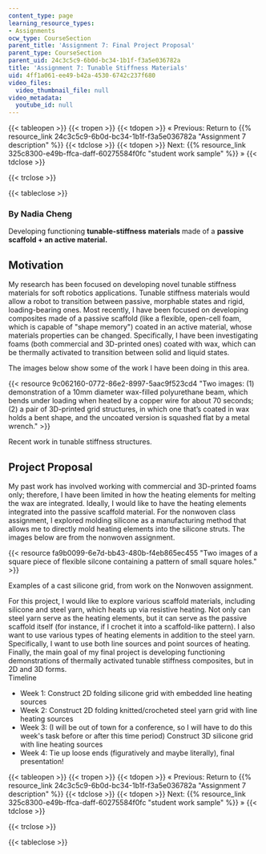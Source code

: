 ```yaml
---
content_type: page
learning_resource_types:
- Assignments
ocw_type: CourseSection
parent_title: 'Assignment 7: Final Project Proposal'
parent_type: CourseSection
parent_uid: 24c3c5c9-6b0d-bc34-1b1f-f3a5e036782a
title: 'Assignment 7: Tunable Stiffness Materials'
uid: 4ff1a061-ee49-b42a-4530-6742c237f680
video_files:
  video_thumbnail_file: null
video_metadata:
  youtube_id: null
---
```


{{< tableopen >}}
{{< tropen >}}
{{< tdopen >}}
« Previous: Return to {{% resource_link 24c3c5c9-6b0d-bc34-1b1f-f3a5e036782a "Assignment 7 description" %}}
{{< tdclose >}}
{{< tdopen >}}
Next: {{% resource_link 325c8300-e49b-ffca-daff-60275584f0fc "student work sample" %}} »
{{< tdclose >}}

{{< trclose >}}

{{< tableclose >}}

### By Nadia Cheng

  
Developing functioning **tunable-stiffness** **materials** made of a **passive scaffold + an active material.**

Motivation
----------

My research has been focused on developing novel tunable stiffness materials for soft robotics applications. Tunable stiffness materials would allow a robot to transition between passive, morphable states and rigid, loading-bearing ones. Most recently, I have been focused on developing composites made of a passive scaffold (like a flexible, open-cell foam, which is capable of "shape memory") coated in an active material, whose materials properties can be changed. Specifically, I have been investigating foams (both commercial and 3D-printed ones) coated with wax, which can be thermally activated to transition between solid and liquid states.

The images below show some of the work I have been doing in this area.

{{< resource 9c062160-0772-86e2-8997-5aac9f523cd4 "Two images: (1) demonstration of a 10mm diameter wax-filled polyurethane beam, which bends under loading when heated by a copper wire for about 70 seconds; (2) a pair of 3D-printed grid structures, in which one that’s coated in wax holds a bent shape, and the uncoated version is squashed flat by a metal wrench." >}}

Recent work in tunable stiffness structures.

Project Proposal
----------------

My past work has involved working with commercial and 3D-printed foams only; therefore, I have been limited in how the heating elements for melting the wax are integrated. Ideally, I would like to have the heating elements integrated into the passive scaffold material. For the nonwoven class assignment, I explored molding silicone as a manufacturing method that allows me to directly mold heating elements into the silicone struts. The images below are from the nonwoven assignment.

{{< resource fa9b0099-6e7d-bb43-480b-f4eb865ec455 "Two images of a square piece of flexible silcone containing a pattern of small square holes." >}}

Examples of a cast silicone grid, from work on the Nonwoven assignment.

For this project, I would like to explore various scaffold materials, including silicone and steel yarn, which heats up via resistive heating. Not only can steel yarn serve as the heating elements, but it can serve as the passive scaffold itself (for instance, if I crochet it into a scaffold-like pattern). I also want to use various types of heating elements in addition to the steel yarn. Specifically, I want to use both line sources and point sources of heating. Finally, the main goal of my final project is developing functioning demonstrations of thermally activated tunable stiffness composites, but in 2D and 3D forms.  
Timeline

*   Week 1: Construct 2D folding silicone grid with embedded line heating sources
*   Week 2: Construct 2D folding knitted/crocheted steel yarn grid with line heating sources
*   Week 3: (I will be out of town for a conference, so I will have to do this week's task before or after this time period) Construct 3D silicone grid with line heating sources
*   Week 4: Tie up loose ends (figuratively and maybe literally), final presentation!

{{< tableopen >}}
{{< tropen >}}
{{< tdopen >}}
« Previous: Return to {{% resource_link 24c3c5c9-6b0d-bc34-1b1f-f3a5e036782a "Assignment 7 description" %}}
{{< tdclose >}}
{{< tdopen >}}
Next: {{% resource_link 325c8300-e49b-ffca-daff-60275584f0fc "student work sample" %}} »
{{< tdclose >}}

{{< trclose >}}

{{< tableclose >}}